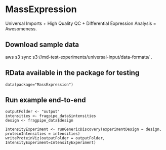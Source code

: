 # MassExpression

Universal Imports + High Quality QC + Differential Expression Analysis = Awesomeness. 

## Download sample data

aws s3 sync s3://md-test-experiments/universal-input/data-formats/ . 

## RData available in the package for testing 

```{r}
data(package="MassExpression")
```

## Run example end-to-end

```{r }
outputFolder <- "output"
intensities <- fragpipe_data$intensities
design <- fragpipe_data$design

IntensityExperiment <- runGenericDiscovery(experimentDesign = design, proteinIntensities = intensities)
writeProteinViz(outputFolder = outputFolder, IntensityExperiment=IntensityExperiment)
```